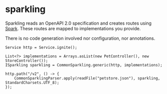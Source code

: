 # sparkling

Sparkling reads an OpenAPI 2.0 specification and creates routes using [Spark](http://sparkjava.com/). These routes are mapped to implementations you provide.

There is no code generation involved nor configuration, nor annotations.

    Service http = Service.ignite();

    List<?> implementations = Arrays.asList(new PetController(), new StoreController());
    ISparkling sparkling = CommonSparkling.generic(http, implementations);

    http.path("/v2", () -> {
        CommonSparklingParser.apply(readFile("petstore.json"), sparkling, StandardCharsets.UTF_8);
    });

